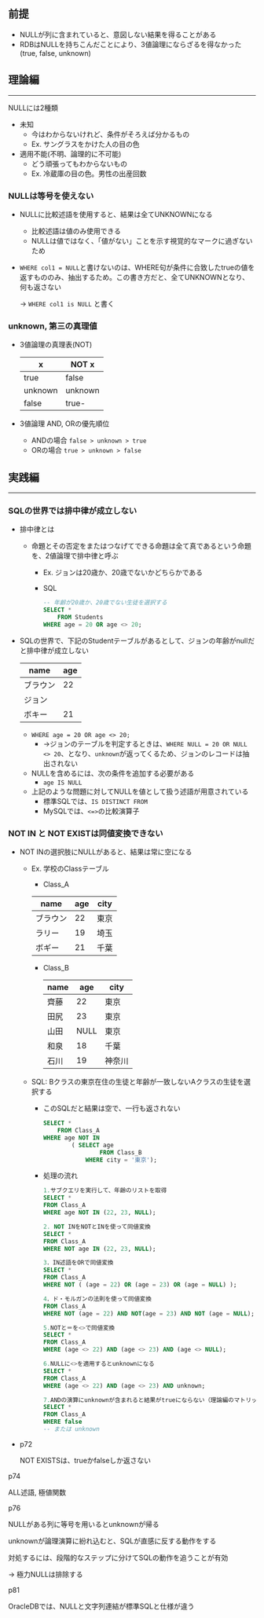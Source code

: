 ## 前提

- NULLが列に含まれていると、意図しない結果を得ることがある
- RDBはNULLを持ちこんだことにより、3値論理にならざるを得なかった(true, false, unknown)

## 理論編

---

NULLには2種類

- 未知
    - 今はわからないけれど、条件がそろえば分かるもの
    - Ex. サングラスをかけた人の目の色
- 適用不能(不明、論理的に不可能)
    - どう頑張ってもわからないもの
    - Ex. 冷蔵庫の目の色。男性の出産回数

### NULLは等号を使えない

- NULLに比較述語を使用すると、結果は全てUNKNOWNになる
    - 比較述語は値のみ使用できる
    - NULLは値ではなく、「値がない」ことを示す視覚的なマークに過ぎないため
- `WHERE col1 = NULL`と書けないのは、WHERE句が条件に合致したtrueの値を返すもののみ、抽出するため。この書き方だと、全てUNKNOWNとなり、何も返さない
    
    → `WHERE col1 is NULL` と書く
    

### unknown, 第三の真理値

- 3値論理の真理表(NOT)
    
    
    | x | NOT x |
    | --- | --- |
    | true | false |
    | unknown | unknown |
    | false | true- |
- 3値論理 AND, ORの優先順位
    - ANDの場合 `false > unknown > true`
    - ORの場合 `true > unknown > false`

## 実践編

---

### SQLの世界では排中律が成立しない

- 排中律とは
    - 命題とその否定をまたはつなげてできる命題は全て真であるという命題を、2値論理で排中律と呼ぶ
        - Ex. ジョンは20歳か、20歳でないかどちらかである
        - SQL
            
            ```sql
            -- 年齢が20歳か、20歳でない生徒を選択する
            SELECT *
            	FROM Students
            WHERE age = 20 OR age <> 20;
            
            ```
            
- SQLの世界で、下記のStudentテーブルがあるとして、ジョンの年齢がnullだと排中律が成立しない
    
    
    | name | age |
    | --- | --- |
    | ブラウン | 22 |
    | ジョン |  |
    | ボキー | 21 |
    - `WHERE age = 20 OR age <> 20;`
        - →ジョンのテーブルを判定するときは、`WHERE NULL = 20 OR NULL <> 20`、となり、`unknown`が返ってくるため、ジョンのレコードは抽出されない
    - NULLを含めるには、次の条件を追加する必要がある
        - `age IS NULL`
    - 上記のような問題に対してNULLを値として扱う述語が用意されている
        - 標準SQLでは、`IS DISTINCT FROM`
        - MySQLでは、`<=>`の比較演算子

### NOT IN と NOT EXISTは同値変換できない

- NOT INの選択肢にNULLがあると、結果は常に空になる
    - Ex. 学校のClassテーブル
        - Class_A
        
        | name | age | city |
        | --- | --- | --- |
        | ブラウン | 22 | 東京 |
        | ラリー | 19 | 埼玉 |
        | ボギー | 21 | 千葉 |
        - Class_B
            
            
            | name | age | city |
            | --- | --- | --- |
            | 齊藤 | 22 | 東京 |
            | 田尻 | 23 | 東京 |
            | 山田 | NULL | 東京 |
            | 和泉 | 18 | 千葉 |
            | 石川 | 19 | 神奈川 |
    - SQL: Bクラスの東京在住の生徒と年齢が一致しないAクラスの生徒を選択する
        - このSQLだと結果は空で、一行も返されない
            
            ```sql
            SELECT *
            	FROM Class_A
            WHERE age NOT IN
            		( SELECT age
            				FROM Class_B
            			WHERE city = '東京');
            ```
            
        - 処理の流れ
            
            ```sql
            1.サブクエリを実行して、年齢のリストを取得
            SELECT *
            FROM Class_A
            WHERE age NOT IN (22, 23, NULL);
            ```
            
            ```sql
            2. NOT INをNOTとINを使って同値変換
            SELECT *
            FROM Class_A
            WHERE NOT age IN (22, 23, NULL);
            ```
            
            ```sql
            3．IN述語をORで同値変換
            SELECT *
            FROM Class_A
            WHERE NOT ( (age = 22) OR (age = 23) OR (age = NULL) );
            ```
            
            ```sql
            4．ド・モルガンの法則を使って同値変換
            FROM Class_A
            WHERE NOT (age = 22) AND NOT(age = 23) AND NOT (age = NULL);
            ```
            
            ```sql
            5.NOTと＝を<>で同値変換
            SELECT *
            FROM Class_A
            WHERE (age <> 22) AND (age <> 23) AND (age <> NULL);
            ```
            
            ```sql
            6.NULLに<>を適用するとunknownになる
            SELECT *
            FROM Class_A
            WHERE (age <> 22) AND (age <> 23) AND unknown;
            ```
            
            ```sql
            7.ANDの演算にunknownが含まれると結果がtrueにならない（理論編のマトリックス参照）
            SELECT *
            FROM Class_A
            WHERE false
            -- または unknown
            ```
            

- p72
    
    NOT EXISTSは、trueかfalseしか返さない
    

p74

ALL述語, 極値関数

p76

NULLがある列に等号を用いるとunknownが帰る

unknownが論理演算に紛れ込むと、SQLが直感に反する動作をする

対処するには、段階的なステップに分けてSQLの動作を追うことが有効

→ 極力NULLは排除する

p81

OracleDBでは、NULLと文字列連結が標準SQLと仕様が違う